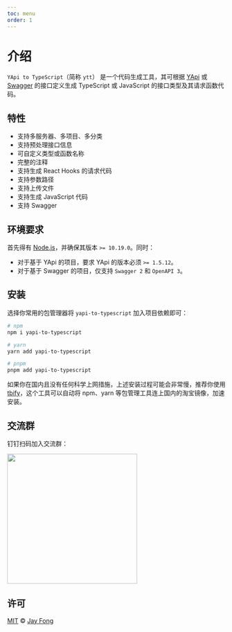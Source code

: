 ```yaml
---
toc: menu
order: 1
---
```


# 介绍

`YApi to TypeScript`（简称 `ytt`） 是一个代码生成工具，其可根据 [YApi](https://github.com/YMFE/yapi) 或 [Swagger](https://swagger.io/) 的接口定义生成 TypeScript 或 JavaScript 的接口类型及其请求函数代码。

## 特性

- 支持多服务器、多项目、多分类
- 支持预处理接口信息
- 可自定义类型或函数名称
- 完整的注释
- 支持生成 React Hooks 的请求代码
- 支持参数路径
- 支持上传文件
- 支持生成 JavaScript 代码
- 支持 Swagger

## 环境要求

首先得有 [Node.js](https://nodejs.org/en/)，并确保其版本 `>= 10.19.0`。同时：

- 对于基于 YApi 的项目，要求 YApi 的版本必须 `>= 1.5.12`。
- 对于基于 Swagger 的项目，仅支持 `Swagger 2` 和 `OpenAPI 3`。

## 安装

选择你常用的包管理器将 `yapi-to-typescript` 加入项目依赖即可：

```bash
# npm
npm i yapi-to-typescript

# yarn
yarn add yapi-to-typescript

# pnpm
pnpm add yapi-to-typescript
```

如果你在国内且没有任何科学<span style="font-size: 0;">习</span>上网措施，上述安装过程可能会非常慢，推荐你使用 [tbify](https://github.com/fjc0k/tbify)，这个工具可以自动将 npm、yarn 等包管理工具连上国内的淘宝镜像，加速安装。

## 交流群

钉钉扫码加入交流群：

<img src="https://cdn.jsdelivr.net/gh/fjc0k/yapi-to-typescript/assets/dingtalk.jpg" width="300" />

## 许可

[MIT](https://github.com/fjc0k/yapi-to-typescript/blob/master/LICENSE) © [Jay Fong](https://github.com/fjc0k)
